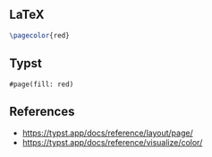 ## LaTeX

```latex
\pagecolor{red}
```



## Typst

```typst
#page(fill: red)
```



## References

- https://typst.app/docs/reference/layout/page/
- https://typst.app/docs/reference/visualize/color/
